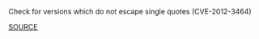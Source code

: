Check for versions which do not escape single quotes (CVE-2012-3464)


[SOURCE](https://groups.google.com/d/topic/rubyonrails-security/kKGNeMrnmiY/discussion)